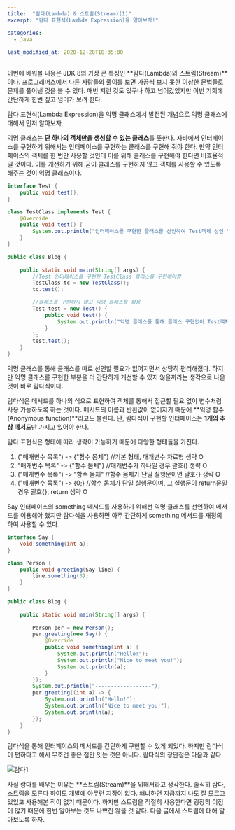 ```yaml
---
title:  "람다(Lambda) & 스트림(Stream)(1)"
excerpt: "람다 표현식(Lambda Expression)을 알아보자!"

categories:
  - Java
  
last_modified_at: 2020-12-28T18:35:00
---
```


이번에 배워볼 내용은 JDK 8의 가장 큰 특징인 **람다(Lambda)와 스트림(Stream)**이다. 프로그래머스에서 다른 사람들의 풀이를 보면 가끔씩 보지 못한 이상한 문법들로 문제를 풀어낸 것을 볼 수 있다. 매번 저런 것도 있구나 하고 넘어갔었지만 이번 기회에 간단하게 한번 짚고 넘어가 보려 한다.  

람다 표현식(Lambda Expression)을 익명 클래스에서 발전된 개념으로 익명 클래스에 대해서 먼저 알아보자.  

익명 클래스는 **단 하나의 객체만을 생성할 수 있는 클래스**를 뜻한다. 자바에서 인터페이스를 구현하기 위해서는 인터페이스를 구현하는 클래스를 구현해 줘야 한다. 만약 인터페이스의 객체를 한 번만 사용할 것인데 이를 위해 클래스를 구현해야 한다면 비효율적일 것이다. 이를 개선하기 위해 굳이 클래스를 구현하지 않고 객체를 사용할 수 있도록 해주는 것이 익명 클래스이다.  

```java
interface Test {
	public void test();
}

class TestClass implements Test {
	@Override
	public void test() {
		System.out.println("인터페이스를 구현한 클래스를 선언하여 Test객체 선언 및 사용");
	}
}

public class Blog {
		
	public static void main(String[] args) {
		//Test 인터페이스를 구현한 TestClass 클래스를 구현해야함
		TestClass tc = new TestClass();
		tc.test();

		//클래스를 구현하지 않고 익명 클래스를 활용 
		Test test = new Test() {
			public void test() {
				System.out.println("익명 클래스를 통해 클래스 구현없이 Test객체 선언 및 사용");
			}
		};
		test.test();
	}
}
```

익명 클래스를 통해 클래스를 따로 선언할 필요가 없어지면서 상당히 편리해졌다. 하지만 익명 클래스를 구현한 부분을 더 간단하게 개선할 수 있지 않을까라는 생각으로 나온 것이 바로 람다식이다.  


람다식은 메서드를 하나의 식으로 표현하여 객체를 통해서 접근할 필요 없이 변수처럼 사용 가능하도록 하는 것이다. 메서드의 이름과 반환값이 없어지기 때문에 **익명 함수(Anonymous function)**라고도 불린다. 단, 람다식이 구현할 인터페이스는 **1개의 추상 메서드**만 가지고 있어야 한다.  

람다 표현식은 형태에 따라 생략이 가능하기 때문에 다양한 형태들을 가진다.  

1. ("매개변수 목록") -> {"함수 몸체"} //기본 형태, 매개변수 자료형 생략 O  
2. "매개변수 목록" -> {"함수 몸체"} //매개변수가 하나일 경우 괄호() 생략 O  
3. ("매개변수 목록") -> "함수 몸체" //함수 몸체가 단일 실행문이면 괄호{} 생략 O  
4. ("매개변수 목록") -> {0;} //함수 몸체가 단일 실행문이며, 그 실행문이 return문일 경우 괄호{}, return 생략 O  

Say 인터페이스의 something 메서드를 사용하기 위해선 익명 클래스를 선언하여 메서드를 이용해야 했지만 람다식을 사용하면 아주 간단하게 something 메서드를 재정의하여 사용할 수 있다.  

```java
interface Say {
	void something(int a);
}

class Person {
	public void greeting(Say line) {
		line.something(3);
	}
}

public class Blog {
	
	public static void main(String[] args) {
		
		Person per = new Person();
		per.greeting(new Say() {
			@Override
			public void something(int a) {
				System.out.println("Hello!");
				System.out.println("Nice to meet you!");
				System.out.println(a);
			}
		});
		System.out.println("------------------");
		per.greeting((int a) -> {
			System.out.println("Hello!");
			System.out.println("Nice to meet you!");
			System.out.println(a);
		});
	}
}
```

람다식을 통해 인터페이스의 메서드를 간단하게 구현할 수 있게 되었다. 하지만 람다식이 편하다고 해서 무조건 좋은 점만 잇는 것은 아니다. 람다식의 장단점은 다음과 같다.  

![람다1](https://user-images.githubusercontent.com/53072057/103190643-30650600-4915-11eb-835d-c2f4b54f347f.JPG)  

사실 람다를 배우는 이유는 **스트림(Stream)**을 위해서라고 생각한다. 솔직히 람다, 스트림을 모른다 하여도 개발에 아무런 지장이 없다. 왜냐하면 지금까지 나도 잘 모르고 있었고 사용해본 적이 없기 때문이다. 하지만 스트림을 적절히 사용한다면 굉장히 이점이 많기 때문에 한번 알아보는 것도 나쁘진 않을 것 같다. 다음 글에서 스트림에 대해 알아보도록 하자.  
